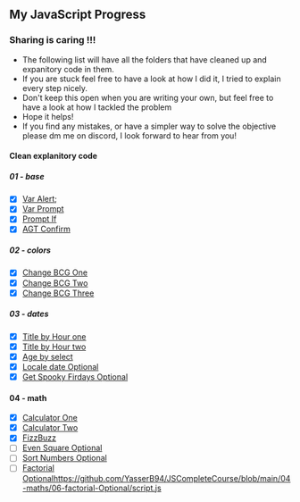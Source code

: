 ## My JavaScript Progress ##


### Sharing is caring !!! ###
- The following list will have all the folders that have cleaned up and expanitory code in them.
- If you are stuck feel free to have a look at how I did it, I tried to explain every step nicely.
- Don't keep this open when you are writing your own, but feel free to have a look at how I tackled the problem
- Hope it helps!
- If you find any mistakes, or have a simpler way to solve the objective please dm me on discord, I look forward to hear from you!
#### Clean explanitory code ####
##### 01 - base #####
- [X] [Var Alert](https://github.com/YasserB94/JSCompleteCourse/blob/main/01-base/01-var-alert/script.js);
- [X] [Var Prompt](https://github.com/YasserB94/JSCompleteCourse/tree/main/01-base/02-var-prompt)
- [X] [Prompt If](https://github.com/YasserB94/JSCompleteCourse/blob/main/01-base/03-prompt-if/script.js)
- [X] [AGT Confirm](https://github.com/YasserB94/JSCompleteCourse/blob/main/01-base/04-agt-confirm/script.js)
##### 02 - colors #####
- [X] [Change BCG One](https://github.com/YasserB94/JSCompleteCourse/blob/main/02-colors/01-change-bcg-one/script.js)
- [X] [Change BCG Two](https://github.com/YasserB94/JSCompleteCourse/blob/main/02-colors/02-change-bcg-two/script.js)
- [X] [Change BCG Three](https://github.com/YasserB94/JSCompleteCourse/tree/main/02-colors/03-change-bcg-three)
##### 03 - dates #####
- [X] [Title by Hour one](https://github.com/YasserB94/JSCompleteCourse/blob/main/03-dates/01-title-by-hour-one/script.js)
- [X] [Title by Hour two](https://github.com/YasserB94/JSCompleteCourse/blob/main/03-dates/02-title-by-hour-two/script.js)
- [X] [Age by select](https://github.com/YasserB94/JSCompleteCourse/blob/main/03-dates/03-age-by-select/script.js)
- [X] [Locale date Optional](https://github.com/YasserB94/JSCompleteCourse/blob/main/03-dates/04-locale-date-Optional/script.js)
- [X] [Get Spooky Firdays Optional](https://github.com/YasserB94/JSCompleteCourse/blob/main/03-dates/05-get-spooky-fridays-Optional/script.js)
#### 04 - math ####
- [X] [Calculator One](https://github.com/YasserB94/JSCompleteCourse/blob/main/04-maths/01-calculator-one/script.js)
- [X] [Calculator Two](https://github.com/YasserB94/JSCompleteCourse/blob/main/04-maths/02-calculator-two/script.js)
- [X] [FizzBuzz](https://github.com/YasserB94/JSCompleteCourse/blob/main/04-maths/03-fizzbuzz/script.js)
- [ ] [Even Square Optional](https://github.com/YasserB94/JSCompleteCourse/blob/main/04-maths/04-even-square-Optional/script.js)
- [ ] [Sort Numbers Optional](https://github.com/YasserB94/JSCompleteCourse/blob/main/04-maths/05-sort-numbers-Optional/script.js)
- [ ] [Factorial Optional]()https://github.com/YasserB94/JSCompleteCourse/blob/main/04-maths/06-factorial-Optional/script.js